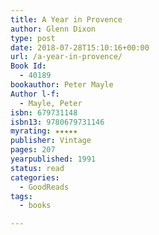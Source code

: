 ```yaml
---
title: A Year in Provence
author: Glenn Dixon
type: post
date: 2018-07-28T15:10:16+00:00
url: /a-year-in-provence/
Book Id:
  - 40189
bookauthor: Peter Mayle
Author l-f:
  - Mayle, Peter
isbn: 679731148
isbn13: 9780679731146
myrating: ★★★★★
publisher: Vintage
pages: 207
yearpublished: 1991
status: read
categories:
  - GoodReads
tags:
  - books

---
```

